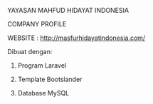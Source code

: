 YAYASAN MAHFUD HIDAYAT INDONESIA

COMPANY PROFILE

WEBSITE : http://masfurhidayatindonesia.com/

Dibuat dengan:

1. Program Laravel

2. Template Bootslander

3. Database MySQL

